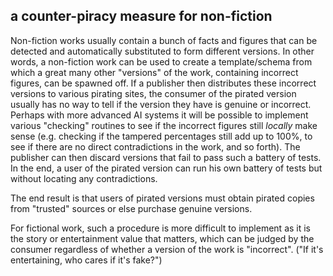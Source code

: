 ## a counter-piracy measure for non-fiction

Non-fiction works usually contain a bunch of facts and figures that can be
detected and automatically substituted to form different versions. In other
words, a non-fiction work can be used to create a template/schema from which a
great many other "versions" of the work, containing incorrect figures, can be
spawned off. If a publisher then distributes these incorrect versions to
various pirating sites, the consumer of the pirated version usually has no way
to tell if the version they have is genuine or incorrect. Perhaps with more
advanced AI systems it will be possible to implement various "checking"
routines to see if the incorrect figures still *locally* make sense (e.g.
checking if the tampered percentages still add up to 100%, to see if there are
no direct contradictions in the work, and so forth). The publisher can then
discard versions that fail to pass such a battery of tests. In the end, a user
of the pirated version can run his own battery of tests but without locating
any contradictions.

The end result is that users of pirated versions must obtain pirated copies
from "trusted" sources or else purchase genuine versions.

For fictional work, such a procedure is more difficult to implement as it is
the story or entertainment value that matters, which can be judged by the
consumer regardless of whether a version of the work is "incorrect". ("If it's
entertaining, who cares if it's fake?")
